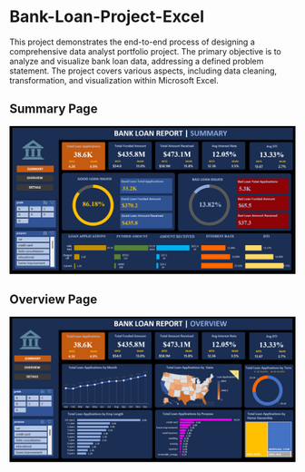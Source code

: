 # Bank-Loan-Project-Excel
This project demonstrates the end-to-end process of designing a comprehensive data analyst portfolio project. The primary objective is to analyze and visualize bank loan data, addressing a defined problem statement. The project covers various aspects, including data cleaning, transformation, and visualization within Microsoft Excel.

## Summary Page
![image](SummaryDashboard.png)

## Overview Page
![image](OverviewDashboard.png)


